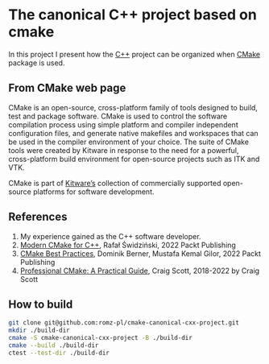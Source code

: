 # The canonical C++ project based on cmake

In this project I present how the [C++](https://en.cppreference.com/) project can be organized when [CMake](https://cmake.org/) package is used.

## From CMake web page

CMake is an open-source, cross-platform family of tools designed to build, 
test and package software. CMake is used to control the software 
compilation process using simple platform and compiler independent configuration 
files, and generate native makefiles and workspaces that can be used in the compiler 
environment of your choice. The suite of CMake tools were created by Kitware 
in response to the need for a powerful, cross-platform build environment for 
open-source projects such as ITK and VTK.

CMake is part of [Kitware’s](https://www.kitware.com/) collection of commercially supported open-source platforms for software development.


## References

1. My experience gained as the C++ software developer.
2. [Modern CMake for C++](https://www.packtpub.com/product/modern-cmake-for-c/9781801070058), 
Rafał Świdziński, 2022 Packt Publishing 
3. [CMake Best Practices](https://www.packtpub.com/product/cmake-best-practices/9781803239729?_ga=2.79944087.1697182141.1676704201-933444911.1634053820),
Dominik Berner, Mustafa Kemal Gilor, 2022 Packt Publishing
4. [Professional CMake: A Practical Guide](https://crascit.com),
Craig Scott, 2018-2022 by Craig Scott


## How to build
```bash
git clone git@github.com:romz-pl/cmake-canonical-cxx-project.git
mkdir ./build-dir
cmake -S cmake-canonical-cxx-project -B ./build-dir
cmake --build ./build-dir
ctest --test-dir ./build-dir
```
